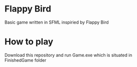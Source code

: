# Flappy Bird
 Basic game written in SFML inspiried by Flappy Bird 
 # How to play
Download this repository and run Game.exe which is situated in FinishedGame folder
 
